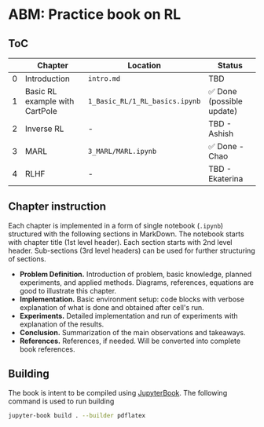 # ABM: Practice book on RL

## ToC
| |Chapter|Location|Status|
|-|-|-|-|
|0|Introduction|`intro.md`|TBD|
|1|Basic RL example with CartPole|`1_Basic_RL/1_RL_basics.ipynb`|✅ Done (possible update)|
|2|Inverse RL|-|TBD - Ashish|
|3|MARL|`3_MARL/MARL.ipynb`|✅ Done - Chao|
|4|RLHF|-|TBD - Ekaterina|

## Chapter instruction

Each chapter is implemented in a form of single notebook (`.ipynb`) structured with the following sections in MarkDown. The notebook starts with chapter title (1st level header). Each section starts with 2nd level header. Sub-sections (3rd level headers) can be used for further structuring of sections.
- **Problem Definition.** Introduction of problem, basic knowledge, planned experiments, and applied methods. Diagrams, references, equations are good to illustrate this chapter.
- **Implementation.** Basic environment setup: code blocks with verbose explanation of what is done and obtained after cell's run.
- **Experiments.** Detailed implementation and run of experiments with explanation of the results.
- **Conclusion.** Summarization of the main observations and takeaways.
- **References.** References, if needed. Will be converted into complete book references.

## Building

The book is intent to be compiled using [JupyterBook](https://jupyterbook.org/en/stable/intro.html). The following command is used to run building
```bash
jupyter-book build . --builder pdflatex
```

